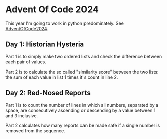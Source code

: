 # Advent Of Code 2024
This year I'm going to work in python predominately. See [AdventOfCode2024](https://adventofcode.com/2024).

## Day 1: Historian Hysteria
Part 1 is to simply make two ordered lists and check the difference between each pair of values.

Part 2 is to calculate the so called "similarity score" between the two lists: the sum of each value in list 1 times it's count in line 2.

## Day 2: Red-Nosed Reports
Part 1 is to count the number of lines in which all numbers, separated by a space, are consecutively ascending or descending by a value between 1 and 3 inclusive.

Part 2 calculates how many reports can be made safe if a single number is removed from the sequence.